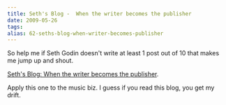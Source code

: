 ```yaml
---
title: Seth's Blog -  When the writer becomes the publisher
date: 2009-05-26
tags: 
alias: 62-seths-blog-when-writer-becomes-publisher
---
```


So help me if Seth Godin doesn't write at least 1 post out of 10 that makes me jump up and shout.

[Seth's Blog: When the writer becomes the publisher](http://sethgodin.typepad.com/seths_blog/2009/05/when-the-writer-becomes-the-publisher.html).

Apply this one to the music biz.  I guess if you read this blog, you get my drift.